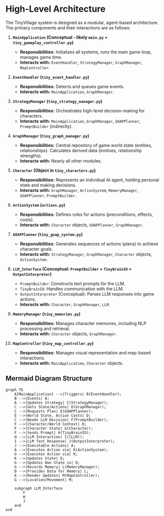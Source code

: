 # High-Level Architecture

The TinyVillage system is designed as a modular, agent-based architecture. The primary components and their interactions are as follows:

1.  **`MainApplication` (Conceptual - likely `main.py` + `tiny_gameplay_controller.py`)**
    *   **Responsibilities:** Initializes all systems, runs the main game loop, manages game time.
    *   **Interacts with:** `EventHandler`, `StrategyManager`, `GraphManager`, `MapController`.

2.  **`EventHandler` (`tiny_event_handler.py`)**
    *   **Responsibilities:** Detects and queues game events.
    *   **Interacts with:** `MainApplication`, `GraphManager`.

3.  **`StrategyManager` (`tiny_strategy_manager.py`)**
    *   **Responsibilities:** Orchestrates high-level decision-making for characters.
    *   **Interacts with:** `MainApplication`, `GraphManager`, `GOAPPlanner`, `PromptBuilder` (indirectly).

4.  **`GraphManager` (`tiny_graph_manager.py`)**
    *   **Responsibilities:** Central repository of game world state (entities, relationships). Calculates derived data (motives, relationship strengths).
    *   **Interacts with:** Nearly all other modules.

5.  **`Character` (Object in `tiny_characters.py`)**
    *   **Responsibilities:** Represents an individual AI agent, holding personal state and making decisions.
    *   **Interacts with:** `GraphManager`, `ActionSystem`, `MemoryManager`, `GOAPPlanner`, `PromptBuilder`.

6.  **`ActionSystem` (`actions.py`)**
    *   **Responsibilities:** Defines rules for actions (preconditions, effects, costs).
    *   **Interacts with:** `Character` objects, `GOAPPlanner`, `GraphManager`.

7.  **`GOAPPlanner` (`tiny_goap_system.py`)**
    *   **Responsibilities:** Generates sequences of actions (plans) to achieve character goals.
    *   **Interacts with:** `StrategyManager`, `GraphManager`, `Character` objects, `ActionSystem`.

8.  **`LLM_Interface` (Conceptual: `PromptBuilder` + `TinyBrainIO` + `OutputInterpreter`)**
    *   `PromptBuilder`: Constructs text prompts for the LLM.
    *   `TinyBrainIO`: Handles communication with the LLM.
    *   `OutputInterpreter` (Conceptual): Parses LLM responses into game actions.
    *   **Interacts with:** `Character`, `GraphManager`, `LLM`.

9.  **`MemoryManager` (`tiny_memories.py`)**
    *   **Responsibilities:** Manages character memories, including NLP processing and retrieval.
    *   **Interacts with:** `Character` objects, `GraphManager`.

10. **`MapController` (`tiny_map_controller.py`)**
    *   **Responsibilities:** Manages visual representation and map-based interactions.
    *   **Interacts with:** `MainApplication`, `Character` objects.

## Mermaid Diagram Structure

```mermaid
graph TD
    A[MainApplication] -->|Triggers| B(EventHandler);
    B -->|Events| A;
    A -->|Updates Strategy| C(StrategyManager);
    C -->|Gets State/Actions| D(GraphManager);
    C -->|Requests Plan| E(GOAPPlanner);
    E -->|World State, Action Costs| D;
    C -->|Needs LLM Decision| F(PromptBuilder);
    F -->|Character/World Context| D;
    F -->|Character State| G(Character);
    F -->|Sends Prompt| H(TinyBrainIO);
    H -->|LLM Interaction| I((LLM));
    I -->|LLM Text Response| J(OutputInterpreter);
    J -->|Executable Actions| A;
    A -->|Executes Action via| K(ActionSystem);
    G -->|Executes Action via| K;
    K -->|Updates State| D;
    G -->|Updates Own State in| D;
    G -->|Records Memory| L(MemoryManager);
    D -->|Provides Data for Memory| L;
    A -->|Render Updates| M(MapController);
    G -->|Location/Movement| M;

    subgraph LLM_Interface
        F
        H
        J
    end
end
```
